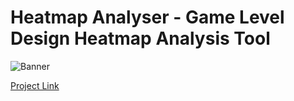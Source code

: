 # Heatmap Analyser - Game Level Design Heatmap Analysis Tool

![Banner](https://adrian-design.com/img/projects/heatmap/header.png)

[Project Link](https://adrian-design.com/projects/40)